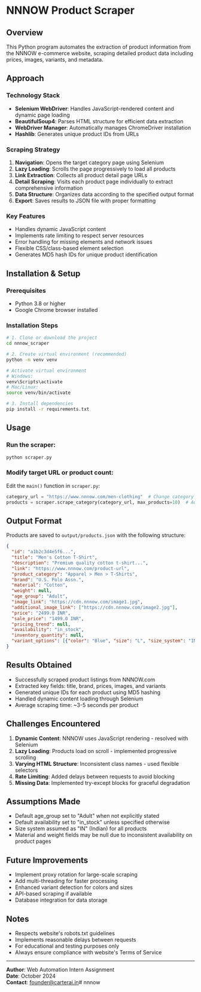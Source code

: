 # NNNOW Product Scraper

## Overview
This Python program automates the extraction of product information from the NNNOW e-commerce website, scraping detailed product data including prices, images, variants, and metadata.

## Approach

### Technology Stack
- **Selenium WebDriver**: Handles JavaScript-rendered content and dynamic page loading
- **BeautifulSoup4**: Parses HTML structure for efficient data extraction
- **WebDriver Manager**: Automatically manages ChromeDriver installation
- **Hashlib**: Generates unique product IDs from URLs

### Scraping Strategy
1. **Navigation**: Opens the target category page using Selenium
2. **Lazy Loading**: Scrolls the page progressively to load all products
3. **Link Extraction**: Collects all product detail page URLs
4. **Detail Scraping**: Visits each product page individually to extract comprehensive information
5. **Data Structure**: Organizes data according to the specified output format
6. **Export**: Saves results to JSON file with proper formatting

### Key Features
- Handles dynamic JavaScript content
- Implements rate limiting to respect server resources
- Error handling for missing elements and network issues
- Flexible CSS/class-based element selection
- Generates MD5 hash IDs for unique product identification

## Installation & Setup

### Prerequisites
- Python 3.8 or higher
- Google Chrome browser installed

### Installation Steps

```bash
# 1. Clone or download the project
cd nnnow_scraper

# 2. Create virtual environment (recommended)
python -m venv venv

# Activate virtual environment
# Windows:
venv\Scripts\activate
# Mac/Linux:
source venv/bin/activate

# 3. Install dependencies
pip install -r requirements.txt
```

## Usage

### Run the scraper:
```bash
python scraper.py
```

### Modify target URL or product count:
Edit the `main()` function in `scraper.py`:
```python
category_url = "https://www.nnnow.com/men-clothing"  # Change category
products = scraper.scrape_category(category_url, max_products=10)  # Adjust count
```

## Output Format
Products are saved to `output/products.json` with the following structure:
```json
{
  "id": "a1b2c3d4e5f6...",
  "title": "Men's Cotton T-Shirt",
  "description": "Premium quality cotton t-shirt...",
  "link": "https://www.nnnow.com/product-url",
  "product_category": "Apparel > Men > T-Shirts",
  "brand": "U.S. Polo Assn.",
  "material": "Cotton",
  "weight": null,
  "age_group": "Adult",
  "image_link": "https://cdn.nnnow.com/image1.jpg",
  "additional_image_link": ["https://cdn.nnnow.com/image2.jpg"],
  "price": "2499.0 INR",
  "sale_price": "1499.0 INR",
  "pricing_trend": null,
  "availability": "in_stock",
  "inventory_quantity": null,
  "variant_options": [{"color": "Blue", "size": "L", "size_system": "IN", "gender": "unisex", "price": "2499.0 INR", "sale_price": "1499.0 INR"}]
}
```

## Results Obtained
- Successfully scraped product listings from NNNOW.com
- Extracted key fields: title, brand, prices, images, and variants
- Generated unique IDs for each product using MD5 hashing
- Handled dynamic content loading through Selenium
- Average scraping time: ~3-5 seconds per product

## Challenges Encountered
1. **Dynamic Content**: NNNOW uses JavaScript rendering - resolved with Selenium
2. **Lazy Loading**: Products load on scroll - implemented progressive scrolling
3. **Varying HTML Structure**: Inconsistent class names - used flexible selectors
4. **Rate Limiting**: Added delays between requests to avoid blocking
5. **Missing Data**: Implemented try-except blocks for graceful degradation

## Assumptions Made
- Default age_group set to "Adult" when not explicitly stated
- Default availability set to "in_stock" unless specified otherwise
- Size system assumed as "IN" (Indian) for all products
- Material and weight fields may be null due to inconsistent availability on product pages

## Future Improvements
- Implement proxy rotation for large-scale scraping
- Add multi-threading for faster processing
- Enhanced variant detection for colors and sizes
- API-based scraping if available
- Database integration for data storage

## Notes
- Respects website's robots.txt guidelines
- Implements reasonable delays between requests
- For educational and testing purposes only
- Always ensure compliance with website's Terms of Service

---

**Author**: Web Automation Intern Assignment  
**Date**: October 2024  
**Contact**: founder@carterai.in#   n n n o w  
 